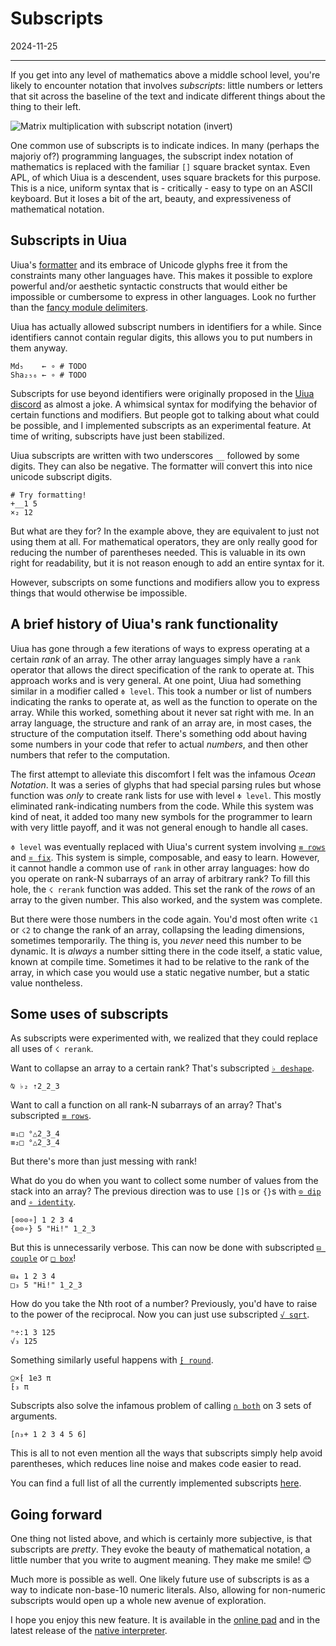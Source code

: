 # Subscripts

2024-11-25

---

If you get into any level of mathematics above a middle school level, you're likely to encounter notation that involves *subscripts*: little numbers or letters that sit across the baseline of the text and indicate different things about the thing to their left.

![Matrix multiplication with subscript notation (invert)](https://wikimedia.org/api/rest_v1/media/math/render/svg/ee372c649dea0a05bf1ace77c9d6faf051d9cc8d)

One common use of subscripts is to indicate indices. In many (perhaps the majoriy of?) programming languages, the subscript index notation of mathematics is replaced with the familiar `[]` square bracket syntax. Even APL, of which Uiua is a descendent, uses square brackets for this purpose. This is a nice, uniform syntax that is - critically - easy to type on an ASCII keyboard. But it loses a bit of the art, beauty, and expressiveness of mathematical notation.

## Subscripts in Uiua

Uiua's [formatter](https://www.uiua.org/tutorial/basic#formatting) and its embrace of Unicode glyphs free it from the constraints many other languages have. This makes it possible to explore powerful and/or aesthetic syntactic constructs that would either be impossible or cumbersome to express in other languages. Look no further than the [fancy module delimiters](https://www.uiua.org/tutorial/modules#scoped-modules).

Uiua has actually allowed subscript numbers in identifiers for a while. Since identifiers cannot contain regular digits, this allows you to put numbers in them anyway.

```uiua
Md₅    ← ∘ # TODO
Sha₂₅₆ ← ∘ # TODO
```

Subscripts for use beyond identifiers were originally proposed in the [Uiua discord](https://discord.gg/3r9nrfYhCc) as almost a joke. A whimsical syntax for modifying the behavior of certain functions and modifiers. But people got to talking about what could be possible, and I implemented subscripts as an experimental feature. At time of writing, subscripts have just been stabilized.

Uiua subscripts are written with two underscores `__` followed by some digits. They can also be negative. The formatter will convert this into nice unicode subscript digits.

```uiua
# Try formatting!
+__1 5
×₂ 12
```

But what are they for? In the example above, they are equivalent to just not using them at all. For mathematical operators, they are only really good for reducing the number of parentheses needed. This is valuable in its own right for readability, but it is not reason enough to add an entire syntax for it.

However, subscripts on some functions and modifiers allow you to express things that would otherwise be impossible.

## A brief history of Uiua's rank functionality

Uiua has gone through a few iterations of ways to express operating at a certain *rank* of an array. The other array languages simply have a `rank` operator that allows the direct specification of the rank to operate at. This approach works and is very general. At one point, Uiua had something similar in a modifier called `≑ level`. This took a number or list of numbers indicating the ranks to operate at, as well as the function to operate on the array. While this worked, something about it never sat right with me. In an array language, the structure and rank of an array are, in most cases, the structure of the computation itself. There's something odd about having some numbers in your code that refer to actual *numbers*, and then other numbers that refer to the computation.

The first attempt to alleviate this discomfort I felt was the infamous *Ocean Notation*. It was a series of glyphs that had special parsing rules but whose function was *only* to create rank lists for use with level `≑ level`. This mostly eliminated rank-indicating numbers from the code. While this system was kind of neat, it added too many new symbols for the programmer to learn with very little payoff, and it was not general enough to handle all cases.

`≑ level` was eventually replaced with Uiua's current system involving [`≡ rows`](https://uiua.org/docs/rows) and [`¤ fix`](https://uiua.org/docs/fix). This system is simple, composable, and easy to learn. However, it cannot handle a common use of `rank` in other array languages: how do you operate on rank-N subarrays of an array of arbitrary rank? To fill this hole, the `☇ rerank` function was added. This set the rank of the *rows* of an array to the given number. This also worked, and the system was complete.

But there were those numbers in the code again. You'd most often write `☇1` or `☇2` to change the rank of an array, collapsing the leading dimensions, sometimes temporarily. The thing is, you *never* need this number to be dynamic. It is *always* a number sitting there in the code itself, a static value, known at compile time. Sometimes it had to be relative to the rank of the array, in which case you would use a static negative number, but a static value nontheless.

## Some uses of subscripts

As subscripts were experimented with, we realized that they could replace all uses of `☇ rerank`.

Want to collapse an array to a certain rank? That's subscripted [`♭ deshape`](https://uiua.org/docs/deshape).

```uiua
⍉ ♭₂ ⇡2_2_3
```

Want to call a function on all rank-N subarrays of an array? That's subscripted [`≡ rows`](https://uiua.org/docs/rows).

```uiua
≡₁□ °△2_3_4
≡₂□ °△2_3_4
```

But there's more than just messing with rank!

What do you do when you want to collect some number of values from the stack into an array? The previous direction was to use `[]`s or `{}`s with [`⊙ dip`](https://uiua.org/docs/dip) and [`∘ identity`](https://uiua.org/docs/identity).

```uiua
[⊙⊙⊙∘] 1 2 3 4
{⊙⊙∘} 5 "Hi!" 1_2_3
```

But this is unnecessarily verbose. This can now be done with subscripted [`⊟ couple`](https://uiua.org/docs/couple) or [`□ box`](https://uiua.org/docs/box)!

```uiua
⊟₄ 1 2 3 4
□₃ 5 "Hi!" 1_2_3
```

How do you take the Nth root of a number? Previously, you'd have to raise to the power of the reciprocal. Now you can just use subscripted [`√ sqrt`](https://uiua.org/docs/sqrt).

```uiua
ⁿ÷:1 3 125
√₃ 125
```

Something similarly useful happens with [`⁅ round`](https://uiua.org/docs/round).

```uiua
⍜×⁅ 1e3 π
⁅₃ π
```

Subscripts also solve the infamous problem of calling [`∩ both`](https://uiua.org/docs/both) on 3 sets of arguments.

```uiua
[∩₃+ 1 2 3 4 5 6]
```

This is all to not even mention all the ways that subscripts simply help avoid parentheses, which reduces line noise and makes code easier to read.

You can find a full list of all the currently implemented subscripts [here](https://uiua.org/docs/subscripts).

## Going forward

One thing not listed above, and which is certainly more subjective, is that subscripts are *pretty*. They evoke the beauty of mathematical notation, a little number that you write to augment meaning. They make me smile! 😊

Much more is possible as well. One likely future use of subscripts is as a way to indicate non-base-10 numeric literals. Also, allowing for non-numeric subscripts would open up a whole new avenue of exploration.

I hope you enjoy this new feature. It is available in the [online pad](https://uiua.org/pad) and in the latest release of the [native interpreter](https://github.com/uiua-lang/uiua/releases).